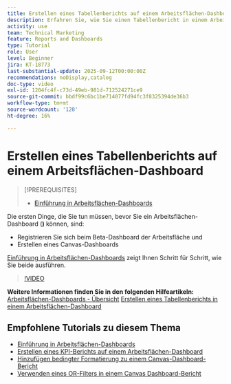 ```yaml
---
title: Erstellen eines Tabellenberichts auf einem Arbeitsflächen-Dashboard
description: Erfahren Sie, wie Sie einen Tabellenbericht in einem Arbeitsflächen-Dashboard erstellen.
activity: use
team: Technical Marketing
feature: Reports and Dashboards
type: Tutorial
role: User
level: Beginner
jira: KT-18773
last-substantial-update: 2025-09-12T00:00:00Z
recommendations: noDisplay,catalog
doc-type: video
exl-id: 1204fc4f-c73d-49eb-981d-712524271ce9
source-git-commit: bbdf99c6bc1be714077fd94fc3f8325394de36b3
workflow-type: tm+mt
source-wordcount: '128'
ht-degree: 16%

---
```


# Erstellen eines Tabellenberichts auf einem Arbeitsflächen-Dashboard

>[!PREREQUISITES]
>
>* [Einführung in Arbeitsflächen-Dashboards](/help/reporting/canvas-dashboards/introduction-to-canvas-dashboards.md)

Die ersten Dinge, die Sie tun müssen, bevor Sie ein Arbeitsflächen-Dashboard (**)** können, sind:

* Registrieren Sie sich beim Beta-Dashboard der Arbeitsfläche und
* Erstellen eines Canvas-Dashboards

[Einführung in Arbeitsflächen-Dashboards](/help/reporting/canvas-dashboards/introduction-to-canvas-dashboards.md) zeigt Ihnen Schritt für Schritt, wie Sie beide ausführen.

>[!VIDEO](https://video.tv.adobe.com/v/3474863/?quality=12&learn=on&enablevpops=1)

**Weitere Informationen finden Sie in den folgenden Hilfeartikeln:**
[Arbeitsflächen-Dashboards - Übersicht](https://experienceleague.adobe.com/de/docs/workfront/using/reporting/canvas-dashboards/canvas-dashboards-overview)
[Erstellen eines Tabellenberichts in einem Arbeitsflächen-Dashboard](https://experienceleague.adobe.com/de/docs/workfront/using/reporting/canvas-dashboards/add-reports/build-table-report)

## Empfohlene Tutorials zu diesem Thema

* [Einführung in Arbeitsflächen-Dashboards](/help/reporting/canvas-dashboards/introduction-to-canvas-dashboards.md)
* [Erstellen eines KPI-Berichts auf einem Arbeitsflächen-Dashboard](/help/reporting/canvas-dashboards/create-a-kpi-report-on-a-canvas-dashboard.md)
* [Hinzufügen bedingter Formatierung zu einem Canvas-Dashboard-Bericht](/help/reporting/canvas-dashboards/add-conditional-formatting-to-a-canvas-dashboard-report.md)
* [Verwenden eines OR-Filters in einem Canvas Dashboard-Bericht](/help/reporting/canvas-dashboards/use-an-or-filter-in-a-canvas-dashboard-report.md)
